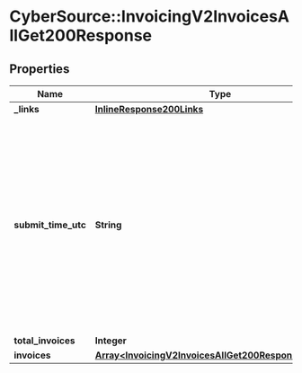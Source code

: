 # CyberSource::InvoicingV2InvoicesAllGet200Response

## Properties
Name | Type | Description | Notes
------------ | ------------- | ------------- | -------------
**_links** | [**InlineResponse200Links**](InlineResponse200Links.md) |  | [optional] 
**submit_time_utc** | **String** | Time of request in UTC. Format: &#x60;YYYY-MM-DDThh:mm:ssZ&#x60; **Example** &#x60;2016-08-11T22:47:57Z&#x60; equals August 11, 2016, at 22:47:57 (10:47:57 p.m.). The &#x60;T&#x60; separates the date and the time. The &#x60;Z&#x60; indicates UTC.  Returned by Cybersource for all services.  | [optional] 
**total_invoices** | **Integer** |  | [optional] 
**invoices** | [**Array&lt;InvoicingV2InvoicesAllGet200ResponseInvoices&gt;**](InvoicingV2InvoicesAllGet200ResponseInvoices.md) |  | [optional] 


